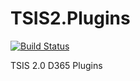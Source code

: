 # TSIS2.Plugins

[![Build Status](https://dev.azure.com/transport-canada/Inspection%20Solution%20Architecture%20WG/_apis/build/status/TSIS2/Create%20TSIS2.Plugins%20Artifact?branchName=main)](https://dev.azure.com/transport-canada/Inspection%20Solution%20Architecture%20WG/_build/latest?definitionId=484&branchName=main)

TSIS 2.0 D365 Plugins
